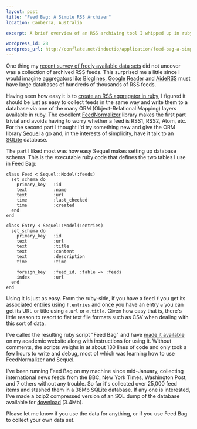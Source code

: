 ```yaml
--- 
layout: post
title: "Feed Bag: A Simple RSS Archiver"
location: Canberra, Australia

excerpt: A brief overview of an RSS archiving tool I whipped up in ruby.

wordpress_id: 28
wordpress_url: http://conflate.net/inductio/application/feed-bag-a-simple-rss-archiver/
---
```

One thing my [recent survey of freely available data sets][data] did not uncover was a collection of archived RSS feeds. This surprised me a little since I would imagine aggregators like [Bloglines](http://bloglines.com/), [Google Reader](http://google.com/reader) and [AideRSS](http://aiderss.com/) must have large databases of hundreds of thousands of RSS feeds.

[data]: http://conflate.net/inductio/application/a-meta-index-of-data-sets/

Having seen how easy it is to [create an RSS aggregator in ruby][igvita], I figured it should be just as easy to collect feeds in the same way and write them to a database via one of the many ORM (Object-Relational Mapping) layers available in ruby. The excellent [FeedNormalizer][] library makes the first part trivial and avoids having to worry whether a feed is RSS1, RSS2, Atom, etc. For the second part I thought I'd try something new and give the ORM library [Sequel][] a go and, in the interests of simplicity, have it talk to an [SQLite][] database.

[igvita]: http://www.igvita.com/2007/03/22/agile-rss-aggregator-in-ruby/
[feednormalizer]: http://code.google.com/p/feed-normalizer/
[sequel]: http://code.google.com/p/ruby-sequel/
[sqlite]: http://www.sqlite.org/

The part I liked most was how easy Sequel makes setting up database schema. This is the executable ruby code that defines the two tables I use in Feed Bag:

    class Feed < Sequel::Model(:feeds)
      set_schema do
        primary_key   :id
        text          :name
        text          :url
        time          :last_checked
        time          :created
      end
    end
    
    class Entry < Sequel::Model(:entries)
      set_schema do
        primary_key   :id
        text          :url
        text          :title
        text          :content
        text          :description
        time          :time
    
        foreign_key   :feed_id, :table => :feeds
        index         :url
      end
    end

Using it is just as easy. From the ruby-side, if you have a feed `f` you get its associated entries using `f.entries` and once you have an entry `e` you can get its URL or title using `e.url` or `e.title`. Given how easy that is, there's little reason to resort to flat text file formats such as CSV when dealing with this sort of data.

I've called the resulting ruby script "Feed Bag" and have [made it available][feedbag] on my academic website along with instructions for using it. Without comments, the scripts weighs in at about 130 lines of code and only took a few hours to write and debug, most of which was learning how to use FeedNormalizer and Sequel. 

I've been running Feed Bag on my machine since mid-January, collecting international news feeds from the BBC, New York Times, Washington Post, and 7 others without any trouble. So far it's collected over 25,000 feed items and stashed them in a 38Mb SQLite database. If any one is interested, I've made a bzip2 compressed version of an SQL dump of the database available for [download][] (3.4Mb). 

Please let me know if you use the data for anything, or if you use Feed Bag to collect your own data set.

[feedbag]: http://users.rsise.anu.edu.au/~mreid/code/feed_bag.html 
[download]: http://users.rsise.anu.edu.au/~mreid/files/data/IntlNews.sql.bz2
